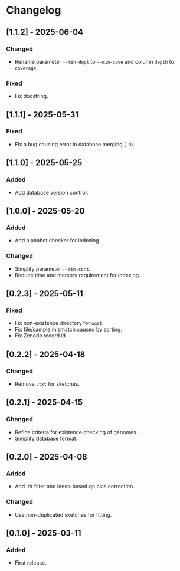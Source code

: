 # Changelog
## [1.1.2] - 2025-06-04
### Changed
- Rename parameter `--min-dept` to `--min-cove` and column `depth` to `coverage`.

### Fixed
- Fix docstring.


## [1.1.1] - 2025-05-31
### Fixed
- Fix a bug causing error in database merging (`-d`).


## [1.1.0] - 2025-05-25
### Added
- Add database version control.


## [1.0.0] - 2025-05-20
### Added
- Add alphabet checker for indexing.

### Changed
- Simplify parameter `--min-cont`.
- Reduce time and memory requirement for indexing.


## [0.2.3] - 2025-05-11
### Fixed
- Fix non-existence directory for `wget`.
- Fix file/sample mismatch caused by sorting.
- Fix Zenodo record id.


## [0.2.2] - 2025-04-18
### Changed
- Remove `.txt` for sketches.


## [0.2.1] - 2025-04-15
### Changed
- Refine criteria for existence checking of genomes.
- Simplify database format.


## [0.2.0] - 2025-04-08
### Added
- Add idr filter and loess-based qc bias correction.
### Changed
- Use non-duplicated sketches for fitting.


## [0.1.0] - 2025-03-11
### Added
- First release.
